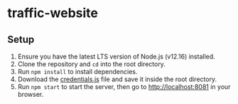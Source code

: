 # traffic-website

## Setup

1. Ensure you have the latest LTS version of Node.js (v12.16) installed.
2. Clone the repository and `cd` into the root directory.
3. Run `npm install` to install dependencies.
4. Download the [credentials.js](https://drive.google.com/file/d/1RtombUMbNItPD64eU3b6eBx2gua9ShLk/view?usp=sharing) file and save it inside the root directory.
5. Run `npm start` to start the server, then go to [http://localhost:8081](http://localhost:8081) in your browser.
